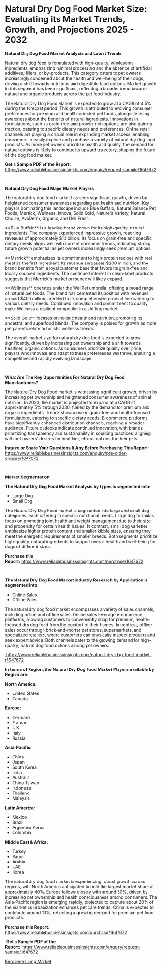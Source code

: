 <p><h1>Natural Dry Dog Food Market Size: Evaluating its Market Trends, Growth, and Projections 2025 - 2032</h1></p><p><strong>Natural Dry Dog Food Market Analysis and Latest Trends</strong></p>
<p><p>Natural dry dog food is formulated with high-quality, wholesome ingredients, emphasizing minimal processing and the absence of artificial additives, fillers, or by-products. This category caters to pet owners increasingly concerned about the health and well-being of their dogs, driving a shift towards nutritious and digestible food options. Market growth in this segment has been significant, reflecting a broader trend towards natural and organic products across the pet food industry.</p><p>The Natural Dry Dog Food Market is expected to grow at a CAGR of 4.5% during the forecast period. This growth is attributed to evolving consumer preferences for premium and health-oriented pet foods, alongside rising awareness about the benefits of natural ingredients. Innovations in formulations, such as grain-free and protein-rich options, are also gaining traction, catering to specific dietary needs and preferences. Online retail channels are playing a crucial role in expanding market access, enabling consumers to easily explore and purchase a variety of natural dry dog food products. As more pet owners prioritize health and quality, the demand for natural options is likely to continue its upward trajectory, shaping the future of the dog food market.</p></p>
<p><strong>Get a Sample PDF of the Report:&nbsp;</strong> <a href="https://www.reliablebusinessinsights.com/enquiry/request-sample/1647672?utm_campaign=2220&utm_medium=2&utm_source=Github&utm_content=ia&utm_term=08022025&utm_id=natural-dry-dog-food">https://www.reliablebusinessinsights.com/enquiry/request-sample/1647672</a></p>
<p>&nbsp;</p>
<p><strong>Natural Dry Dog Food Major Market Players</strong></p>
<p><p>The natural dry dog food market has seen significant growth, driven by heightened consumer awareness regarding pet health and nutrition. Key players dominating this landscape include Blue Buffalo, Natural Balance Pet Foods, Merrick, Wellness, Innova, Solid Gold, Nature's Variety, Natural Choice, AvoDerm, Organix, and Deli Fresh.</p><p>**Blue Buffalo** is a leading brand known for its high-quality, natural ingredients. The company experienced impressive growth, reaching revenues of approximately $1.1 billion. Its focus on grain-free and specific dietary needs aligns well with current consumer trends, indicating strong future growth potential as pet owners increasingly seek premium options.</p><p>**Merrick** emphasizes its commitment to high-protein recipes with real meat as the first ingredient. Its revenue surpasses $200 million, and the brand benefits from a loyal customer base that favors its grain-free and locally sourced ingredients. The continued interest in clean-label products suggests that Merrick's market presence will likely expand.</p><p>**Wellness** operates under the WellPet umbrella, offering a broad range of natural pet foods. The brand has cemented its position with revenues around $400 million, credited to its comprehensive product line catering to various dietary needs. Continued innovation and commitment to quality make Wellness a resilient competitor in a shifting market.</p><p>**Solid Gold** focuses on holistic health and nutrition, promoting its ancestral and superfood blends. The company is poised for growth as more pet parents relate to holistic wellness trends. </p><p>The overall market size for natural dry dog food is expected to grow significantly, driven by increasing pet ownership and a shift towards healthier, organic options. As consumers prioritize quality over price, players who innovate and adapt to these preferences will thrive, ensuring a competitive and rapidly evolving landscape.</p></p>
<p>&nbsp;</p>
<p><strong>What Are The Key Opportunities For Natural Dry Dog Food Manufacturers?</strong></p>
<p><p>The Natural Dry Dog Food market is witnessing significant growth, driven by increasing pet ownership and heightened consumer awareness of animal nutrition. In 2023, the market is projected to expand at a CAGR of approximately 5% through 2030, fueled by the demand for premium and organic ingredients. Trends show a rise in grain-free and health-focused formulations, catering to specific dietary needs. E-commerce platforms have significantly enhanced distribution channels, reaching a broader audience. Future outlooks indicate continued innovation, with brands prioritizing transparency and sustainability in sourcing practices, aligning with pet owners’ desires for healthier, ethical options for their pets.</p></p>
<p><strong>Inquire or Share Your Questions If Any Before Purchasing This Report:</strong> <a href="https://www.reliablebusinessinsights.com/enquiry/pre-order-enquiry/1647672?utm_campaign=2220&utm_medium=2&utm_source=Github&utm_content=ia&utm_term=08022025&utm_id=natural-dry-dog-food">https://www.reliablebusinessinsights.com/enquiry/pre-order-enquiry/1647672</a></p>
<p>&nbsp;</p>
<p><strong>Market Segmentation</strong></p>
<p><strong>The Natural Dry Dog Food Market Analysis by types is segmented into:</strong></p>
<p><ul><li>Large Dog</li><li>Small Dog</li></ul></p>
<p><p>The Natural Dry Dog Food market is segmented into large and small dog categories, each catering to specific nutritional needs. Large dog formulas focus on promoting joint health and weight management due to their size and propensity for certain health issues. In contrast, small dog varieties emphasize higher protein content and smaller kibble sizes, ensuring they meet the energetic requirements of smaller breeds. Both segments prioritize high-quality, natural ingredients to support overall health and well-being for dogs of different sizes.</p></p>
<p><strong>Purchase this Report:&nbsp;</strong><a href="https://www.reliablebusinessinsights.com/purchase/1647672?utm_campaign=2220&utm_medium=2&utm_source=Github&utm_content=ia&utm_term=08022025&utm_id=natural-dry-dog-food">https://www.reliablebusinessinsights.com/purchase/1647672</a></p>
<p>&nbsp;</p>
<p><strong>The Natural Dry Dog Food Market Industry Research by Application is segmented into:</strong></p>
<p><ul><li>Online Sales</li><li>Offline Sales</li></ul></p>
<p><p>The natural dry dog food market encompasses a variety of sales channels, including online and offline sales. Online sales leverage e-commerce platforms, allowing customers to conveniently shop for premium, health-focused dry dog food from the comfort of their homes. In contrast, offline sales occur through brick-and-mortar pet stores, supermarkets, and specialized retailers, where customers can physically inspect products and seek expert advice. Both channels cater to the growing demand for high-quality, natural dog food options among pet owners.</p></p>
<p><a href="https://www.reliablebusinessinsights.com/natural-dry-dog-food-market-r1647672?utm_campaign=2220&utm_medium=2&utm_source=Github&utm_content=ia&utm_term=08022025&utm_id=natural-dry-dog-food">&nbsp;https://www.reliablebusinessinsights.com/natural-dry-dog-food-market-r1647672</a></p>
<p><strong>In terms of Region, the Natural Dry Dog Food Market Players available by Region are:</strong></p>
<p>
    <p> <strong> North America: </strong>
        <ul>
            <li>United States</li>
            <li>Canada</li>
        </ul>
        </p> 
    <p> <strong> Europe: </strong>
        <ul>
            <li>Germany</li>
            <li>France</li>
            <li>U.K.</li>
            <li>Italy</li>
            <li>Russia</li>
        </ul>
        </p> 
    <p> <strong> Asia-Pacific: </strong>
        <ul>
            <li>China</li>
            <li>Japan</li>
            <li>South Korea</li>
            <li>India</li>
            <li>Australia</li>
            <li>China Taiwan</li>
            <li>Indonesia</li>
            <li>Thailand</li>
            <li>Malaysia</li>
        </ul>
        </p> 
    <p> <strong> Latin America: </strong>
        <ul>
            <li>Mexico</li>
            <li>Brazil</li>
            <li>Argentina Korea</li>
            <li>Colombia</li>
        </ul>
        </p> 
    <p> <strong> Middle East & Africa: </strong>
        <ul>
            <li>Turkey</li>
            <li>Saudi</li>
            <li>Arabia</li>
            <li>UAE</li>
            <li>Korea</li>
        </ul>
    </p>
    </p>
<p><p>The natural dry dog food market is experiencing robust growth across regions, with North America anticipated to hold the largest market share at approximately 40%. Europe follows closely with around 30%, driven by increasing pet ownership and health consciousness among consumers. The Asia-Pacific region is emerging rapidly, projected to capture about 20% of the market as urbanization enhances pet care trends. China is expected to contribute around 10%, reflecting a growing demand for premium pet food products.</p></p>
<p><strong>Purchase this Report: </strong><a href="https://www.reliablebusinessinsights.com/purchase/1647672?utm_campaign=2220&utm_medium=2&utm_source=Github&utm_content=ia&utm_term=08022025&utm_id=natural-dry-dog-food">https://www.reliablebusinessinsights.com/purchase/1647672</a></p>
<p>&nbsp;<strong>Get a Sample PDF of the Report:&nbsp;&nbsp;</strong><a href="https://www.reliablebusinessinsights.com/enquiry/request-sample/1647672?utm_campaign=2220&utm_medium=2&utm_source=Github&utm_content=ia&utm_term=08022025&utm_id=natural-dry-dog-food">https://www.reliablebusinessinsights.com/enquiry/request-sample/1647672</a></p>
<p><strong></strong></p>
<p><p><a href="https://github.com/norbeludie83/Market-Research-Report-List-1/blob/main/kerosene-lamp-market.md?utm_campaign=2220&utm_medium=2&utm_source=Github&utm_content=ia&utm_term=08022025&utm_id=natural-dry-dog-food">Kerosene Lamp Market</a></p></p>